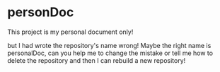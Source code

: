 # personDoc
This project is my personal document only!

but I had wrote the repository's name wrong! Maybe the right name is personalDoc, can you help me to change the mistake or tell me how to delete the repository and then I can rebuild a new repository!
